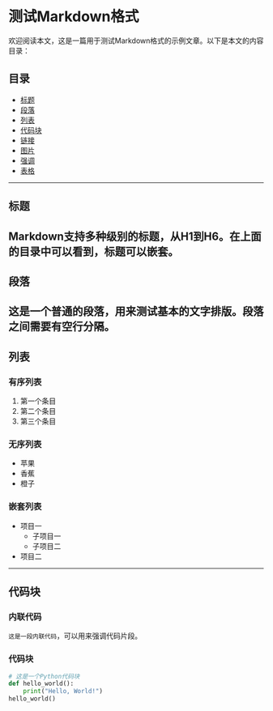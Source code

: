 # 测试Markdown格式
欢迎阅读本文，这是一篇用于测试Markdown格式的示例文章。以下是本文的内容目录：
## 目录
- [标题](#标题)
- [段落](#段落)
- [列表](#列表)
- [代码块](#代码块)
- [链接](#链接)
- [图片](#图片)
- [强调](#强调)
- [表格](#表格)
---
## 标题
Markdown支持多种级别的标题，从H1到H6。在上面的目录中可以看到，标题可以嵌套。
---
## 段落
这是一个普通的段落，用来测试基本的文字排版。段落之间需要有空行分隔。
---
## 列表
### 有序列表
1. 第一个条目
2. 第二个条目
3. 第三个条目
### 无序列表
- 苹果
- 香蕉
- 橙子
### 嵌套列表
- 项目一
  - 子项目一
  - 子项目二
- 项目二
---
## 代码块
### 内联代码
`这是一段内联代码`，可以用来强调代码片段。
### 代码块
```python
# 这是一个Python代码块
def hello_world():
    print("Hello, World!")
hello_world()
